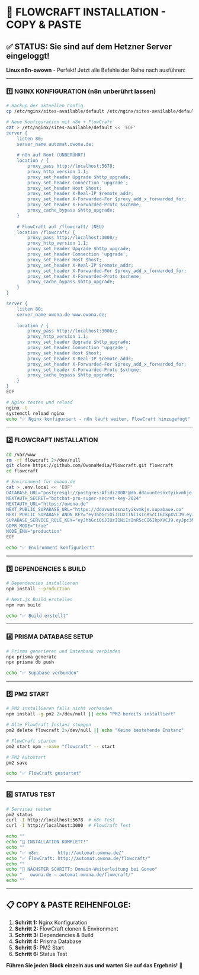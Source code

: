 # 🚀 FLOWCRAFT INSTALLATION - COPY & PASTE

## ✅ STATUS: Sie sind auf dem Hetzner Server eingeloggt!

**Linux n8n-owown** - Perfekt! Jetzt alle Befehle der Reihe nach ausführen:

---

### **1️⃣ NGINX KONFIGURATION (n8n unberührt lassen)**

```bash
# Backup der aktuellen Config
cp /etc/nginx/sites-available/default /etc/nginx/sites-available/default.backup

# Neue Konfiguration mit n8n + FlowCraft
cat > /etc/nginx/sites-available/default << 'EOF'
server {
    listen 80;
    server_name automat.owona.de;
    
    # n8n auf Root (UNBERÜHRT)
    location / {
        proxy_pass http://localhost:5678;
        proxy_http_version 1.1;
        proxy_set_header Upgrade $http_upgrade;
        proxy_set_header Connection 'upgrade';
        proxy_set_header Host $host;
        proxy_set_header X-Real-IP $remote_addr;
        proxy_set_header X-Forwarded-For $proxy_add_x_forwarded_for;
        proxy_set_header X-Forwarded-Proto $scheme;
        proxy_cache_bypass $http_upgrade;
    }
    
    # FlowCraft auf /flowcraft/ (NEU)
    location /flowcraft/ {
        proxy_pass http://localhost:3000/;
        proxy_http_version 1.1;
        proxy_set_header Upgrade $http_upgrade;
        proxy_set_header Connection 'upgrade';
        proxy_set_header Host $host;
        proxy_set_header X-Real-IP $remote_addr;
        proxy_set_header X-Forwarded-For $proxy_add_x_forwarded_for;
        proxy_set_header X-Forwarded-Proto $scheme;
        proxy_cache_bypass $http_upgrade;
    }
}

server {
    listen 80;
    server_name owona.de www.owona.de;
    
    location / {
        proxy_pass http://localhost:3000/;
        proxy_http_version 1.1;
        proxy_set_header Upgrade $http_upgrade;
        proxy_set_header Connection 'upgrade';
        proxy_set_header Host $host;
        proxy_set_header X-Real-IP $remote_addr;
        proxy_set_header X-Forwarded-For $proxy_add_x_forwarded_for;
        proxy_set_header X-Forwarded-Proto $scheme;
        proxy_cache_bypass $http_upgrade;
    }
}
EOF

# Nginx testen und reload
nginx -t
systemctl reload nginx
echo "✅ Nginx konfiguriert - n8n läuft weiter, FlowCraft hinzugefügt"
```

---

### **2️⃣ FLOWCRAFT INSTALLATION**

```bash
cd /var/www
rm -rf flowcraft 2>/dev/null
git clone https://github.com/OwonaMedia/flowcraft.git flowcraft
cd flowcraft

# Environment für owona.de
cat > .env.local << 'EOF'
DATABASE_URL="postgresql://postgres:Afidi2008!@db.ddavuntesnxtyikvmkje.supabase.co:5432/postgres"
NEXTAUTH_SECRET="botchat-pro-super-secret-key-2024"
NEXTAUTH_URL="https://owona.de"
NEXT_PUBLIC_SUPABASE_URL="https://ddavuntesnxtyikvmkje.supabase.co"
NEXT_PUBLIC_SUPABASE_ANON_KEY="eyJhbGciOiJIUzI1NiIsInR5cCI6IkpXVCJ9.eyJpc3MiOiJzdXBhYmFzZSIsInJlZiI6ImRkYXZ1bnRlc254dHlpa3Zta2plIiwicm9sZSI6ImFub24iLCJpYXQiOjE3NTY1NzgyODgsImV4cCI6MjA3MjE1NDI4OH0.BIY4-aQZOsodKF2Nbpg0byKLDolemR96SjoVEe3GMcs"
SUPABASE_SERVICE_ROLE_KEY="eyJhbGciOiJIUzI1NiIsInR5cCI6IkpXVCJ9.eyJpc3MiOiJzdXBhYmFzZSIsInJlZiI6ImRkYXZ1bnRlc254dHlpa3Zta2plIiwicm9sZSI6InNlcnZpY2Vfcm9sZSIsImlhdCI6MTc1NjU3ODI4OCwiZXhwIjoyMDcyMTU0Mjg4fQ.HfBZzrvOSAbk5Nve6MZSjYkLnQ2h8un3NPiok0z8YXA"
GDPR_MODE="true"
NODE_ENV="production"
EOF

echo "✅ Environment konfiguriert"
```

---

### **3️⃣ DEPENDENCIES & BUILD**

```bash
# Dependencies installieren
npm install --production

# Next.js Build erstellen
npm run build

echo "✅ Build erstellt"
```

---

### **4️⃣ PRISMA DATABASE SETUP**

```bash
# Prisma generieren und Datenbank verbinden
npx prisma generate
npx prisma db push

echo "✅ Supabase verbunden"
```

---

### **5️⃣ PM2 START**

```bash
# PM2 installieren falls nicht vorhanden
npm install -g pm2 2>/dev/null || echo "PM2 bereits installiert"

# Alte FlowCraft Instanz stoppen
pm2 delete flowcraft 2>/dev/null || echo "Keine bestehende Instanz"

# FlowCraft starten
pm2 start npm --name "flowcraft" -- start

# PM2 Autostart
pm2 save

echo "✅ FlowCraft gestartet"
```

---

### **6️⃣ STATUS TEST**

```bash
# Services testen
pm2 status
curl -I http://localhost:5678  # n8n Test
curl -I http://localhost:3000  # FlowCraft Test

echo ""
echo "🎉 INSTALLATION KOMPLETT!"
echo ""
echo "✅ n8n:       http://automat.owona.de/"
echo "✅ FlowCraft: http://automat.owona.de/flowcraft/"
echo ""
echo "🎯 NÄCHSTER SCHRITT: Domain-Weiterleitung bei Goneo"
echo "   owona.de → automat.owona.de/flowcraft/"
echo ""
```

---

## **📋 COPY & PASTE REIHENFOLGE:**

1. **Schritt 1:** Nginx Konfiguration
2. **Schritt 2:** FlowCraft clonen & Environment
3. **Schritt 3:** Dependencies & Build
4. **Schritt 4:** Prisma Database
5. **Schritt 5:** PM2 Start
6. **Schritt 6:** Status Test

**Führen Sie jeden Block einzeln aus und warten Sie auf das Ergebnis!** 🚀


